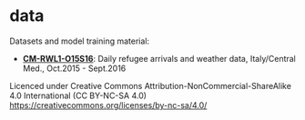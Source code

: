 # data
Datasets and model training material:
<ul>
  <li><a href="https://zenodo.org/record/1218209" target="_blank"><b>CM-RWL1-O15S16</b></a>: Daily refugee arrivals and weather data, Italy/Central Med., Oct.2015 - Sept.2016</li>
</ul>

Licenced under Creative Commons Attribution-NonCommercial-ShareAlike 4.0 International (CC BY-NC-SA 4.0)<br/>
https://creativecommons.org/licenses/by-nc-sa/4.0/
